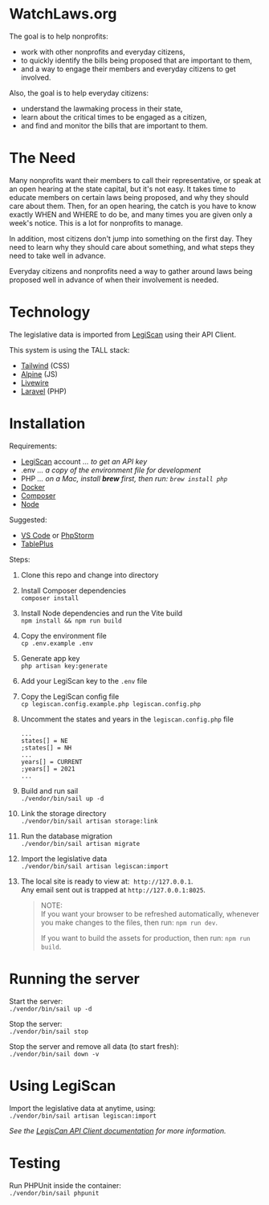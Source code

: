 # WatchLaws.org

The goal is to help nonprofits:

- work with other nonprofits and everyday citizens, 
- to quickly identify the bills being proposed that are important to them,
- and a way to engage their members and everyday citizens to get involved.

Also, the goal is to help everyday citizens:

- understand the lawmaking process in their state,
- learn about the critical times to be engaged as a citizen,
- and find and monitor the bills that are important to them.

# The Need

Many nonprofits want their members to call their representative, or speak at an open hearing at the state capital, but it's not easy. It takes time to educate members on certain laws being proposed, and why they should care about them. Then, for an open hearing, the catch is you have to know exactly WHEN and WHERE to do be, and many times you are given only a week's notice. This is a lot for nonprofits to manage. 

In addition, most citizens don't jump into something on the first day. They need to learn why they should care about something, and what steps they need to take well in advance. 

Everyday citizens and nonprofits need a way to gather around laws being proposed well in advance of when their involvement is needed.

# Technology

The legislative data is imported from [LegiScan](https://legiscan.com/) using their API Client.

This system is using the TALL stack:

- [Tailwind](https://tailwindcss.com/) (CSS)
- [Alpine](https://alpinejs.dev/) (JS)
- [Livewire](https://laravel-livewire.com/)
- [Laravel](https://laravel.com/) (PHP)


# Installation

Requirements:

- [LegiScan](https://legiscan.com/user/register) account *... to get an API key*
- .env *... a copy of the environment file for development*
- PHP *... on a Mac, install **brew** first, then run: `brew install php`*
- [Docker](https://www.docker.com/)
- [Composer](https://getcomposer.org/)
- [Node](https://nodejs.org/en/)

Suggested:

- [VS Code](https://code.visualstudio.com/) or [PhpStorm](https://www.jetbrains.com/phpstorm/)
- [TablePlus](https://tableplus.com/)

Steps:

1. Clone this repo and change into directory
   
2. Install Composer dependencies\
   `composer install`
   
3. Install Node dependencies and run the Vite build\
   `npm install && npm run build`
   
4. Copy the environment file\
   `cp .env.example .env`

5. Generate app key\
   `php artisan key:generate`

6. Add your LegiScan key to the `.env` file

7. Copy the LegiScan config file\
   `cp legiscan.config.example.php legiscan.config.php`

8. Uncomment the states and years in the `legiscan.config.php` file

    ```
    ...
    states[] = NE
    ;states[] = NH
    ...
    years[] = CURRENT
    ;years[] = 2021    
    ...
    ```

9. Build and run sail\
   `./vendor/bin/sail up -d`

10. Link the storage directory\
   `./vendor/bin/sail artisan storage:link`

11. Run the database migration\
   `./vendor/bin/sail artisan migrate`

12. Import the legislative data\
    `./vendor/bin/sail artisan legiscan:import`

13. The local site is ready to view at:&nbsp; `http://127.0.0.1`.\
    Any email sent out is trapped at `http://127.0.0.1:8025`.

    > NOTE:\
    > If you want your browser to be refreshed automatically, whenever you make changes to the files, then run: `npm run dev`.
    >
    > If you want to build the assets for production, then run: `npm run build`.

# Running the server

Start the server:\
`./vendor/bin/sail up -d`

Stop the server:\
`./vendor/bin/sail stop`

Stop the server and remove all data (to start fresh):\
`./vendor/bin/sail down -v`

# Using LegiScan

Import the legislative data at anytime, using:\
`./vendor/bin/sail artisan legiscan:import`

*See the [LegisCan API Client documentation](https://api.legiscan.com/dl/) for more information.*

# Testing

Run PHPUnit inside the container:\
`./vendor/bin/sail phpunit`
